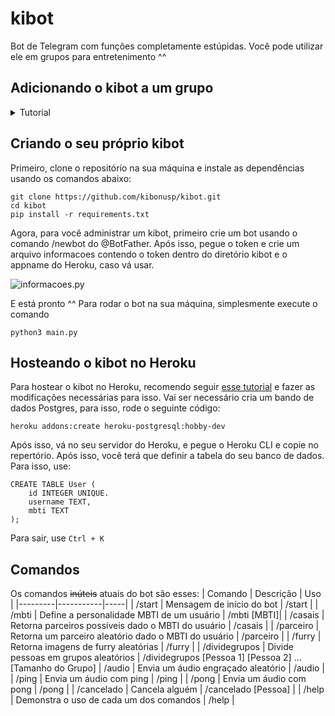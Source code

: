 # kibot
Bot de Telegram com funções completamente estúpidas. Você pode utilizar ele em grupos para entretenimento ^^

## Adicionando o kibot a um grupo
<details>
    <summary> Tutorial</summary>
Para adicionar o bot em um grupo de Telegram clique em *Adicionar Membro* e pesquise por @sorvebot:

![Adicionar Membro](https://i.imgur.com/3Uf1zZW.png)

![Adicionar kibot](https://i.imgur.com/24fNjjI.png)

E pronto, agora você pode usar o bot!!!! Digite / no chat para ver os comandos possíveis e uma breve descrição de cada um deles. Para uma descrição mais detalhada do uso dos comandos, utilize /help.
</details>

## Criando o seu próprio kibot
Primeiro, clone o repositório na sua máquina e instale as dependências usando os comandos abaixo:
```
git clone https://github.com/kibonusp/kibot.git
cd kibot
pip install -r requirements.txt
```
Agora, para você administrar um kibot, primeiro crie um bot usando o comando /newbot do @BotFather. Após isso, pegue o token e crie um arquivo informacoes contendo o token dentro do diretório kibot e o appname do Heroku, caso vá usar.

![informacoes.py](https://i.imgur.com/TKn5GPu.png)

E está pronto ^^
Para rodar o bot na sua máquina, simplesmente execute o comando
```
python3 main.py
```

## Hosteando o kibot no Heroku
Para hostear o kibot no Heroku, recomendo seguir [esse tutorial](https://towardsdatascience.com/how-to-deploy-a-telegram-bot-using-heroku-for-free-9436f89575d2) e fazer as modificações necessárias para isso.
Vai ser necessário cria um bando de dados Postgres, para isso, rode o seguinte código:
```
heroku addons:create heroku-postgresql:hobby-dev
```
Após isso, vá no seu servidor do Heroku, e pegue o Heroku CLI e copie no repertório. Após isso, você terá que definir a tabela do seu banco de dados. Para isso, use:
```
CREATE TABLE User (
    id INTEGER UNIQUE.
    username TEXT,
    mbti TEXT
);
```
Para sair, use ```Ctrl + K```

## Comandos
Os comandos ~~inúteis~~ atuais do bot são esses:
| Comando | Descrição | Uso |
|---------|-----------|-----|
| /start  | Mensagem de início do bot | /start |
| /mbti   | Define a personalidade MBTI de um usuário | /mbti [MBTI]|
| /casais | Retorna parceiros possíveis dado o MBTI do usuário | /casais |
| /parceiro | Retorna um parceiro aleatório dado o MBTI do usuário | /parceiro |
| /furry | Retorna imagens de furry aleatórias | /furry |
| /dividegrupos | Divide pessoas em grupos aleatórios | /dividegrupos [Pessoa 1] [Pessoa 2] ... [Tamanho do Grupo]
| /audio | Envia um áudio engraçado aleatório | /audio |
| /ping | Envia um áudio com ping | /ping |
| /pong | Envia um áudio com pong | /pong |
| /cancelado | Cancela alguém | /cancelado [Pessoa] |
| /help | Demonstra o uso de cada um dos comandos | /help |

